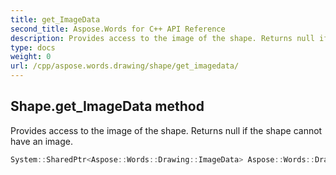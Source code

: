 ```yaml
---
title: get_ImageData
second_title: Aspose.Words for C++ API Reference
description: Provides access to the image of the shape. Returns null if the shape cannot have an image. 
type: docs
weight: 0
url: /cpp/aspose.words.drawing/shape/get_imagedata/
---
```

## Shape.get_ImageData method


Provides access to the image of the shape. Returns null if the shape cannot have an image.

```cpp
System::SharedPtr<Aspose::Words::Drawing::ImageData> Aspose::Words::Drawing::Shape::get_ImageData()
```

